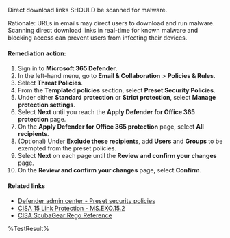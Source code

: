 Direct download links SHOULD be scanned for malware.

Rationale: URLs in emails may direct users to download and run malware. Scanning direct download links in real-time for known malware and blocking access can prevent users from infecting their devices.

#### Remediation action:

1. Sign in to **Microsoft 365 Defender**.
2. In the left-hand menu, go to **Email & Collaboration** > **Policies & Rules**.
3. Select **Threat Policies**.
4. From the **Templated policies** section, select **Preset Security Policies**.
5. Under either **Standard protection** or **Strict protection**, select **Manage protection settings**.
6. Select **Next** until you reach the **Apply Defender for Office 365 protection** page.
7. On the **Apply Defender for Office 365 protection** page, select **All recipients**.
8. (Optional) Under **Exclude these recipients**, add **Users** and **Groups** to be exempted from the preset policies.
9. Select **Next** on each page until the **Review and confirm your changes** page.
10. On the **Review and confirm your changes** page, select **Confirm**.

#### Related links

* [Defender admin center - Preset security policies](https://security.microsoft.com/presetSecurityPolicies)
* [CISA 15 Link Protection - MS.EXO.15.2](https://github.com/cisagov/ScubaGear/blob/main/PowerShell/ScubaGear/baselines/exo.md#msexo152v1)
* [CISA ScubaGear Rego Reference](https://github.com/cisagov/ScubaGear/blob/main/PowerShell/ScubaGear/Rego/EXOConfig.rego#L828)

<!--- Results --->
%TestResult%